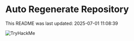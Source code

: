 # Auto Regenerate Repository

This README was last updated: 2025-07-01 11:08:39

 ![TryHackMe](https://tryhackme.com/badge/533634)